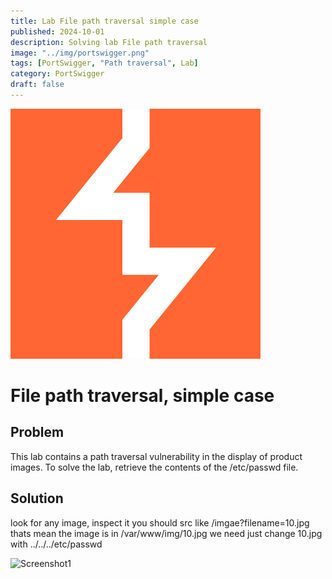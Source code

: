 ```yaml
---
title: Lab File path traversal simple case
published: 2024-10-01
description: Solving lab File path traversal
image: "../img/portswigger.png"
tags: [PortSwigger, "Path traversal", Lab]
category: PortSwigger
draft: false
---
```

![Cover Image](../img/portswigger.png)

# File path traversal, simple case


## Problem

This lab contains a path traversal vulnerability in the display of product images.
To solve the lab, retrieve the contents of the /etc/passwd file.


## Solution

look for any image, inspect it you should src like /imgae?filename=10.jpg thats mean the image is in /var/www/img/10.jpg we need just change 10.jpg with ../../../etc/passwd

![Screenshot1](https://github.com/user-attachments/assets/cc68f06b-1d6a-4b1f-b7b1-5a95c7270f24)

